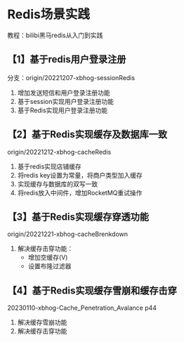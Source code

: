 # Redis场景实践
教程：bilibi黑马redis从入门到实践
## 【1】基于redis用户登录注册 
分支：origin/20221207-xbhog-sessionRedis
1. 增加发送短信和用户登录注册功能
2. 基于session实现用户登录注册功能  
3. 基于Redis实现用户登录注册功能      
## 【2】基于Redis实现缓存及数据库一致
origin/20221212-xbhog-cacheRedis 
1. 基于redis实现店铺缓存
2. 将redis key设置为常量，将商户类型加入缓存
3. 实现缓存与数据库的双写一致
4. 将redis放入中间件，增加RocketMQ重试操作
## 【3】基于Redis实现缓存穿透功能 
origin/20221221-xbhog-cacheBrenkdown
1. 解决缓存击穿功能：
   - 增加空缓存(V)
   - 设置布隆过滤器
## 【4】基于Redis实现缓存雪崩和缓存击穿
20230110-xbhog-Cache_Penetration_Avalance p44
1. 解决缓存雪崩功能
2. 解决缓存击穿功能